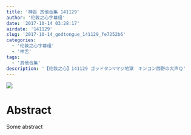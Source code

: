 ```yaml
---
title: '神舌 其他合集 141129'
author: '伦敦之心字幕组'
date: '2017-10-14 03:28:17'
airdate: '141129'
slug: '2017-10-14_godtongue_141129_fe7252b6'
categories: 
  - '伦敦之心字幕组'
  - '神舌'
tags: 
  - '其他合集'
description: '【伦敦之心】141129 ゴッドタン▽マジ地獄　キンコン西野の大声Ｑ'
---
```


![](https://i.imgur.com/G3z4ExR.jpg)
# Abstract
Some abstract
